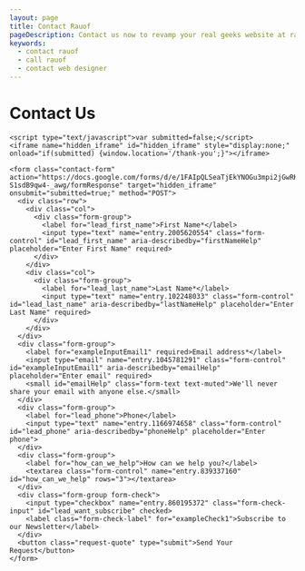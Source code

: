 ```yaml
---
layout: page
title: Contact Rauof
pageDescription: Contact us now to revamp your real geeks website at rauof@rauof.com
keywords:
  - contact rauof
  - call rauof
  - contact web designer
---
```



<div id="contact-us">
  <h1>Contact Us</h1>
  <div class="container">

    <script type="text/javascript">var submitted=false;</script>
    <iframe name="hidden_iframe" id="hidden_iframe" style="display:none;"
    onload="if(submitted) {window.location='/thank-you';}"></iframe>

    <form class="contact-form" action="https://docs.google.com/forms/d/e/1FAIpQLSeaTjEkYNOGu3mpi2jGwRKos0_1u1P25rS-S1sdB9qw4-_awg/formResponse" target="hidden_iframe" onsubmit="submitted=true;" method="POST">
      <div class="row">
        <div class="col">
          <div class="form-group">
            <label for="lead_first_name">First Name*</label>
            <input type="text" name="entry.2005620554" class="form-control" id="lead_first_name" aria-describedby="firstNameHelp" placeholder="Enter First Name" required>
          </div>
        </div>
        <div class="col">
          <div class="form-group">
            <label for="lead_last_name">Last Name*</label>
            <input type="text" name="entry.102248033" class="form-control" id="lead_last_name" aria-describedby="lastNameHelp" placeholder="Enter Last Name" required>
          </div>
        </div>
      </div>
      <div class="form-group">
        <label for="exampleInputEmail1" required>Email address*</label>
        <input type="email" name="entry.1045781291" class="form-control" id="exampleInputEmail1" aria-describedby="emailHelp" placeholder="Enter email" required>
        <small id="emailHelp" class="form-text text-muted">We'll never share your email with anyone else.</small>
      </div>
      <div class="form-group">
        <label for="lead_phone">Phone</label>
        <input type="text" name="entry.1166974658" class="form-control" id="lead_phone" aria-describedby="phoneHelp" placeholder="Enter phone">
      </div>
      <div class="form-group">
        <label for="how_can_we_help">How can we help you?</label>
        <textarea class="form-control" name="entry.839337160" id="how_can_we_help" rows="3"></textarea>
      </div>
      <div class="form-group form-check">
        <input type="checkbox" name="entry.860195372" class="form-check-input" id="lead_want_subscribe" checked>
        <label class="form-check-label" for="exampleCheck1">Subscribe to our Newsletter</label>
      </div>
      <button class="request-quote" type="submit">Send Your Request</button>
    </form>
  </div>
</div>
